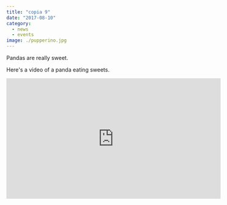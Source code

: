 ```yaml
---
title: "copia 9"
date: "2017-08-10"
category:
  - news
  - events
image: ./pupperino.jpg
---
```


Pandas are really sweet.

Here's a video of a panda eating sweets.

<iframe width="560" height="315" src="https://www.youtube.com/embed/4n0xNbfJLR8" frameborder="0" allowfullscreen></iframe>